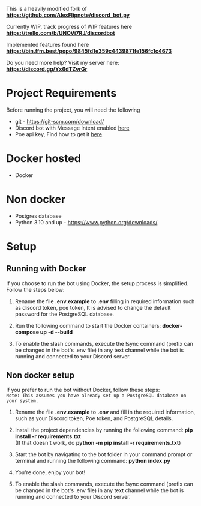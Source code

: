 This is a heavily modified fork of **https://github.com/AlexFlipnote/discord_bot.py**

Currently WIP, track progress of WIP features here **https://trello.com/b/UNOVi7RJ/discordbot**

Implemented features found here **https://bin.ffm.best/popo/9845fd1e359c4439871fe156fc1c4673**

Do you need more help? Visit my server here: **https://discord.gg/Yx6dTZvrGr** 

# Project Requirements 
Before running the project, you will need the following
- git - https://git-scm.com/download/
- Discord bot with Message Intent enabled [here](https://discordpy.readthedocs.io/en/stable/discord.html)
- Poe api key, Find how to get it [here](https://github.com/ading2210/poe-api#finding-your-token)

# Docker hosted
- Docker 

# Non docker 
- Postgres database
- Python 3.10 and up - https://www.python.org/downloads/

# Setup
## Running with Docker
If you choose to run the bot using Docker, the setup process is simplified. Follow the steps below:
1. Rename the file **.env.example** to **.env** filling in required information such as discord token, poe token,  It is advised to change the default password for the PostgreSQL database.

2. Run the following command to start the Docker containers: **docker-compose up -d --build**

3. To enable the slash commands, execute the !sync command (prefix can be changed in the bot's .env file) in any text channel while the bot is running and connected to your Discord server.

## Non docker setup
If you prefer to run the bot without Docker, follow these steps:<br>
`Note: This assumes you have already set up a PostgreSQL database on your system.`

1. Rename the file **.env.example** to **.env** and fill in the required information, such as your Discord token, Poe token, and PostgreSQL details.

2. Install the project dependencies by running the following command: **pip install -r requirements.txt**<br>
(If that doesn't work, do **python -m pip install -r requirements.txt**)<br>

3. Start the bot by navigating to the bot folder in your command prompt or terminal and running the following command: **python index.py**

4. You're done, enjoy your bot!

5. To enable the slash commands, execute the !sync command (prefix can be changed in the bot's .env file) in any text channel while the bot is running and connected to your Discord server.
